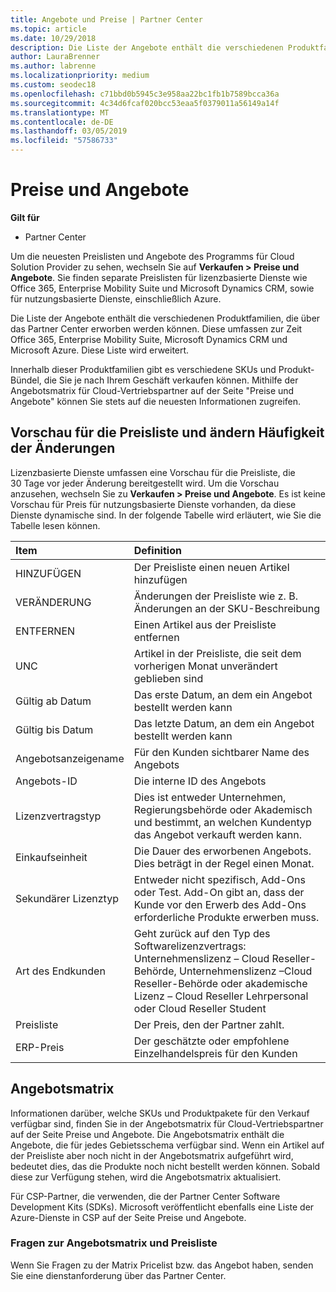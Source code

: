 ```yaml
---
title: Angebote und Preise | Partner Center
ms.topic: article
ms.date: 10/29/2018
description: Die Liste der Angebote enthält die verschiedenen Produktfamilien, die über das Partner Center und die Preisinformationen erworben werden können.
author: LauraBrenner
ms.author: labrenne
ms.localizationpriority: medium
ms.custom: seodec18
ms.openlocfilehash: c71bbd0b5945c3e958aa22bc1fb1b7589bcca36a
ms.sourcegitcommit: 4c34d6fcaf020bcc53eaa5f0379011a56149a14f
ms.translationtype: MT
ms.contentlocale: de-DE
ms.lasthandoff: 03/05/2019
ms.locfileid: "57586733"
---
```

# <a name="pricing-and-offers"></a>Preise und Angebote

**Gilt für**

-  Partner Center

Um die neuesten Preislisten und Angebote des Programms für Cloud Solution Provider zu sehen, wechseln Sie auf **Verkaufen > Preise und Angebote**. Sie finden separate Preislisten für lizenzbasierte Dienste wie Office 365, Enterprise Mobility Suite und Microsoft Dynamics CRM, sowie für nutzungsbasierte Dienste, einschließlich Azure. 

Die Liste der Angebote enthält die verschiedenen Produktfamilien, die über das Partner Center erworben werden können. Diese umfassen zur Zeit Office 365, Enterprise Mobility Suite, Microsoft Dynamics CRM und Microsoft Azure. Diese Liste wird erweitert.

Innerhalb dieser Produktfamilien gibt es verschiedene SKUs und Produkt-Bündel, die Sie je nach Ihrem Geschäft verkaufen können. Mithilfe der Angebotsmatrix für Cloud-Vertriebspartner auf der Seite "Preise und Angebote" können Sie stets auf die neuesten Informationen zugreifen.

## <a name="pricelist-preview-and-change-frequency"></a>Vorschau für die Preisliste und ändern Häufigkeit der Änderungen 

Lizenzbasierte Dienste umfassen eine Vorschau für die Preisliste, die 30 Tage vor jeder Änderung bereitgestellt wird. Um die Vorschau anzusehen, wechseln Sie zu **Verkaufen > Preise und Angebote**. Es ist keine Vorschau für Preis für nutzungsbasierte Dienste vorhanden, da diese Dienste dynamische sind. In der folgende Tabelle wird erläutert, wie Sie die Tabelle lesen können.

|**Item**        |**Definition**      |
|:-----------   |:-----------   |
|HINZUFÜGEN   |Der Preisliste einen neuen Artikel hinzufügen|
|VERÄNDERUNG   |Änderungen der Preisliste wie z. B. Änderungen an der SKU-Beschreibung|
|ENTFERNEN   |Einen Artikel aus der Preisliste entfernen|
|UNC   |Artikel in der Preisliste, die seit dem vorherigen Monat unverändert geblieben sind   |
|Gültig ab Datum   |Das erste Datum, an dem ein Angebot bestellt werden kann    |
|Gültig bis Datum   |Das letzte Datum, an dem ein Angebot bestellt werden kann   |
|Angebotsanzeigename   |Für den Kunden sichtbarer Name des Angebots   |
|Angebots-ID   |Die interne ID des Angebots   |
|Lizenzvertragstyp   |Dies ist entweder Unternehmen, Regierungsbehörde oder Akademisch und bestimmt, an welchen Kundentyp das Angebot verkauft werden kann.|
|Einkaufseinheit   |Die Dauer des erworbenen Angebots. Dies beträgt in der Regel einen Monat.   |
|Sekundärer Lizenztyp   |Entweder nicht spezifisch, Add-Ons oder Test. Add-On gibt an, dass der Kunde vor den Erwerb des Add-Ons erforderliche Produkte erwerben muss.|
|Art des Endkunden   |Geht zurück auf den Typ des Softwarelizenzvertrags: Unternehmenslizenz – Cloud Reseller-Behörde, Unternehmenslizenz –Cloud Reseller-Behörde oder akademische Lizenz – Cloud Reseller Lehrpersonal oder Cloud Reseller Student   |
|Preisliste   |Der Preis, den der Partner zahlt.   |
|ERP-Preis   |Der geschätzte oder empfohlene Einzelhandelspreis für den Kunden   |

## <a name="offers-matrix"></a>Angebotsmatrix

Informationen darüber, welche SKUs und Produktpakete für den Verkauf verfügbar sind, finden Sie in der Angebotsmatrix für Cloud-Vertriebspartner auf der Seite Preise und Angebote. Die Angebotsmatrix enthält die Angebote, die für jedes Gebietsschema verfügbar sind. Wenn ein Artikel auf der Preisliste aber noch nicht in der Angebotsmatrix aufgeführt wird, bedeutet dies, das die Produkte noch nicht bestellt werden können. Sobald diese zur Verfügung stehen, wird die Angebotsmatrix aktualisiert.

Für CSP-Partner, die verwenden, die der Partner Center Software Development Kits (SDKs). Microsoft veröffentlicht ebenfalls eine Liste der Azure-Dienste in CSP auf der Seite Preise und Angebote.

### <a name="offers-matrix-and-pricelist-questions"></a>Fragen zur Angebotsmatrix und Preisliste

Wenn Sie Fragen zu der Matrix Pricelist bzw. das Angebot haben, senden Sie eine dienstanforderung über das Partner Center.
